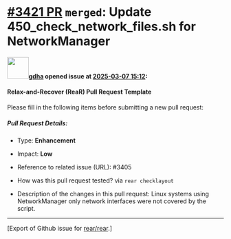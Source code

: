 [\#3421 PR](https://github.com/rear/rear/pull/3421) `merged`: Update 450\_check\_network\_files.sh for NetworkManager
=====================================================================================================================

#### <img src="https://avatars.githubusercontent.com/u/888633?u=cdaeb31efcc0048d3619651aa18dd4b76e636b21&v=4" width="50">[gdha](https://github.com/gdha) opened issue at [2025-03-07 15:12](https://github.com/rear/rear/pull/3421):

#### Relax-and-Recover (ReaR) Pull Request Template

Please fill in the following items before submitting a new pull request:

##### Pull Request Details:

-   Type: **Enhancement**

-   Impact: **Low**

-   Reference to related issue (URL): \#3405

-   How was this pull request tested? via `rear checklayout`

-   Description of the changes in this pull request: Linux systems using
    NetworkManager only network interfaces were not covered by the
    script.

------------------------------------------------------------------------

\[Export of Github issue for
[rear/rear](https://github.com/rear/rear).\]

